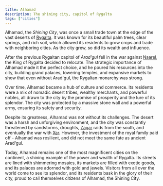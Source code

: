 ```yaml
---
title: Alhamad
description: The shining city, capitol of Rygalta
tags: ["cities"]
---
```


Alhamad, the _Shining City_, was once a small trade town at the edge of the vast
deserts of [Rygalta](/pages/Rygalta).  It was known for its beautiful palm
trees, clear springs, and rich soil, which allowed its residents to grow crops
and trade with neighboring cities. As the city grew, so did its wealth and
influence.

After the previous Rygaltan capitol of _Arad'gul_ fell in the war against
[Naarel](/pages/Naarel), the King of Rygalta decided to relocate. The strategic
importance of Alhamad made it the perfect choice, and he poured his resources
into the city, building grand palaces, towering temples, and expansive markets
to show that even without Arad'gul, the Rygaltan monarchy was strong.

Over time, Alhamad became a hub of culture and commerce. Its residents were a
mix of nomadic desert tribes, wealthy merchants, and powerful nobles, all drawn
to the city by the promise of prosperity and the lure of its splendor. The city
was protected by a massive stone wall and a powerful army, ensuring its safety
and security.

Despite its greatness, Alhamad was not without its challenges. The desert was a
harsh and unforgiving environment, and the city was constantly threatened by
sandstorms, droughts, [Zagar](/pages/Zagar) raids from the south, and eventually
the war with [Xar](/pages/Xar). However, the investment of the royal family paid
off - Alhamad was resilient, and did not meet the same fate as ancient Arad'gul.

Today, Alhamad remains one of the most magnificent cities on the continent, a
shining example of the power and wealth of Rygalta. Its streets are lined with
shimmering mosaics, its markets are filled with exotic goods, and its palaces
are adorned with gold and jewels. Visitors from all over the world come to see
its splendor, and its residents bask in the glory of their city, proud to call
themselves citizens of Alhamad, the Shining City.